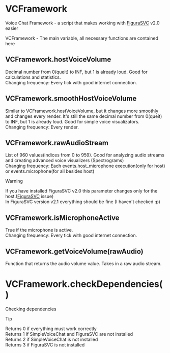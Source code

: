 # VCFramework
Voice Chat Framework - a script that makes working with [FiguraSVC](https://github.com/KnownSH/FiguraSVC) v2.0 easier

VCFramework - The main variable, all necessary functions are contained here

## VCFramework.hostVoiceVolume
Decimal number from 0(queit) to INF, but 1 is already loud. Good for calculations and statistics.</br>
Changing frequency: Every tick with good internet connection.

## VCFramework.smoothHostVoiceVolume
Similar to VCFramework.hostVoiceVolume, but it changes more smoothly and changes every render. It's still the same decimal number from 0(queit) to INF, but 1 is already loud. Good for simple voice visualizators.</br>
Changing frequency: Every render.

## VCFramework.rawAudioStream
List of 960 values​(indices from 0 to 959). Good for analyzing audio streams and creating advanced voice visualizers (Spectrograms)</br>
Changing frequency: Each events.host_microphone execution(only for host) or events.microphone(for all besides host)
> [!WARNING]
> If you have installed FiguraSVC v2.0 this parameter changes only for the host.([FiguraSVC](https://github.com/KnownSH/FiguraSVC) issue)</br>
> In FiguraSVC version v2.1 everything should be fine (I haven't checked :p)

## VCFramework.isMicrophoneActive
True if the microphone is active.</br>
Changing frequency: Every tick with good internet connection.

## VCFramework.getVoiceVolume(rawAudio)
Function that returns the audio volume value. Takes in a raw audio stream.

# VCFramework.checkDependencies()
Checking dependencies
> [!TIP]
> Returns 0 if everything must work correctly</br>
> Returns 1 if SimpleVoiceChat and FiguraSVC are not installed</br>
> Returns 2 if SimpleVoiceChat is not installed</br>
> Returns 3 if FiguraSVC is not installed</br>
